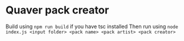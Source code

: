 # Quaver pack creator

Build using `npm run build` if you have tsc installed
Then run using `node index.js <input folder> <pack name> <pack artist> <pack creator>`
